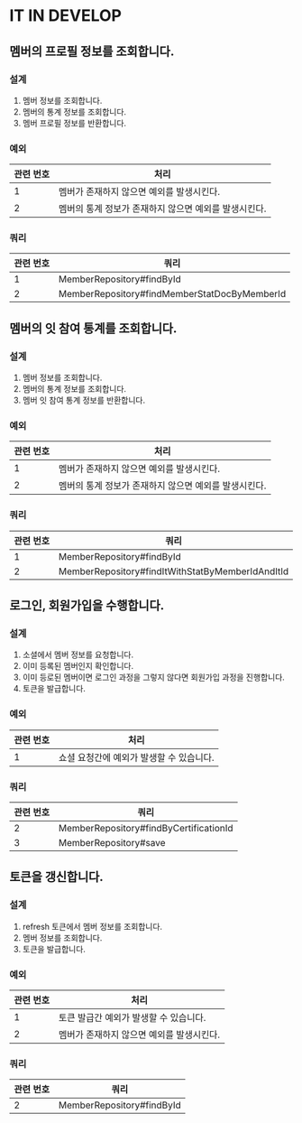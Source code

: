 # IT IN DEVELOP

## 멤버의 프로필 정보를 조회합니다.

### 설계

1. 멤버 정보를 조회합니다.
2. 멤버의 통계 정보를 조회합니다.
3. 멤버 프로필 정보를 반환합니다.

### 예외

| 관련 번호 | 처리                             |
|-------|--------------------------------|
| 1     | 멤버가 존재하지 않으면 예외를 발생시킨다.        |
| 2     | 멤버의 통계 정보가 존재하지 않으면 예외를 발생시킨다. |

### 쿼리

| 관련 번호 | 쿼리                                           |
|-------|----------------------------------------------|
| 1     | MemberRepository#findById                    |
| 2     | MemberRepository#findMemberStatDocByMemberId |

## 멤버의 잇 참여 통계를 조회합니다.

### 설계

1. 멤버 정보를 조회합니다.
2. 멤버의 통계 정보를 조회합니다.
3. 멤버 잇 참여 통계 정보를 반환합니다.

### 예외

| 관련 번호 | 처리                             |
|-------|--------------------------------|
| 1     | 멤버가 존재하지 않으면 예외를 발생시킨다.        |
| 2     | 멤버의 통계 정보가 존재하지 않으면 예외를 발생시킨다. |

### 쿼리

| 관련 번호 | 쿼리                                               |
|-------|--------------------------------------------------|
| 1     | MemberRepository#findById                        |
| 2     | MemberRepository#findItWithStatByMemberIdAndItId |

## 로그인, 회원가입을 수행합니다.

### 설계

1. 소셜에서 멤버 정보를 요청합니다.
2. 이미 등록된 멤버인지 확인합니다.
3. 이미 등로된 멤버이면 로그인 과정을 그렇지 않다면 회원가입 과정을 진행합니다.
4. 토큰을 발급합니다.

### 예외

| 관련 번호 | 처리                      |
|-------|-------------------------|
| 1     | 쇼셜 요청간에 예외가 발생할 수 있습니다. |

### 쿼리

| 관련 번호 | 쿼리                                     |
|-------|----------------------------------------|
| 2     | MemberRepository#findByCertificationId |
| 3     | MemberRepository#save                  |

## 토큰을 갱신합니다.

### 설계

1. refresh 토큰에서 멤버 정보를 조회합니다.
2. 멤버 정보를 조회합니다.
3. 토큰을 발급합니다.

### 예외

| 관련 번호 | 처리                      |
|-------|-------------------------|
| 1     | 토큰 발급간 예외가 발생할 수 있습니다.  |
| 2     | 멤버가 존재하지 않으면 예외를 발생시킨다. |

### 쿼리

| 관련 번호 | 쿼리                        |
|-------|---------------------------|
| 2     | MemberRepository#findById |
